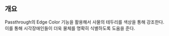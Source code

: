 ## 개요
Passthrough의 Edge Color 기능을 활용해서 사물의 테두리를 색상을 통해 강조한다. 
이를 통해 시각장애인들이 더욱 물체를 명확히 식별하도록 도움을 준다.

